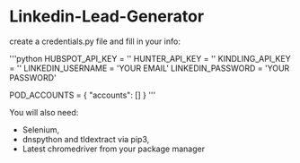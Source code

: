 # Linkedin-Lead-Generator

create a credentials.py file and fill in your info:

'''python
HUBSPOT_API_KEY = ''
HUNTER_API_KEY = ''
KINDLING_API_KEY = ''
LINKEDIN_USERNAME = 'YOUR EMAIL'
LINKEDIN_PASSWORD = 'YOUR PASSWORD'

POD_ACCOUNTS = {
"accounts": []
}
'''


You will also need:
 - Selenium, 
 - dnspython and tldextract via pip3,
 - Latest chromedriver from your package manager
